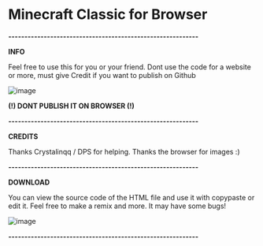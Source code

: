 # Minecraft Classic for Browser

**-----------------------------------------------------------**

**INFO**

Feel free to use this for you or your friend. 
Dont use the code for a website or more, must give Credit if you want to publish on Github


![image](https://user-images.githubusercontent.com/113782008/198266184-ae38d241-93d1-48df-b144-d65abb1895b8.png)

**(!) DONT PUBLISH IT ON BROWSER (!)**

**-----------------------------------------------------------**

**CREDITS**

Thanks Crystalinqq / DPS for helping.
Thanks the browser for images :)

**-----------------------------------------------------------**

**DOWNLOAD**

You can view the source code of the HTML file and use it with copypaste or edit it.
Feel free to make a remix and more. It may have some bugs!

![image](https://user-images.githubusercontent.com/113782008/198265979-72aa9a3b-bea9-4d39-b73b-4d9d360e519a.png)

**-----------------------------------------------------------**


